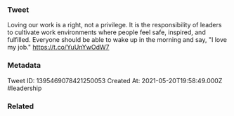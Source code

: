 ### Tweet
Loving our work is a right, not a privilege. It is the responsibility of leaders to cultivate work environments where people feel safe, inspired, and fulfilled. Everyone should be able to wake up in the morning and say, "I love my job." https://t.co/YuUnYwOdW7

### Metadata
Tweet ID: 1395469078421250053
Created At: 2021-05-20T19:58:49.000Z
#leadership

### Related


